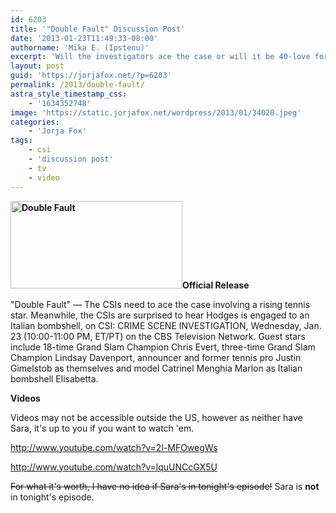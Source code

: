 ```yaml
---
id: 6203
title: '"Double Fault" Discussion Post'
date: '2013-01-23T11:49:33-08:00'
authorname: 'Mika E. (Ipstenu)'
excerpt: 'Will the investigators ace the case or will it be 40-love for the killers on tonight''s CSI?'
layout: post
guid: 'https://jorjafox.net/?p=6203'
permalink: /2013/double-fault/
astra_style_timestamp_css:
    - '1634352748'
image: 'https://static.jorjafox.net/wordpress/2013/01/34020.jpeg'
categories:
    - 'Jorja Fox'
tags:
    - csi
    - 'discussion post'
    - tv
    - video
---
```


**<a href="//static.jorjafox.net/wordpress/2013/01/34020.jpeg"><img class="alignleft size-thumbnail wp-image-6205" alt="Double Fault" src="//static.jorjafox.net/wordpress/2013/01/34020.jpeg" width="275" height="140" /></a>Official Release**

"Double Fault" — The CSIs need to ace the case involving a rising tennis star. Meanwhile, the CSIs are surprised to hear Hodges is engaged to an Italian bombshell, on CSI: CRIME SCENE INVESTIGATION, Wednesday, Jan. 23 (10:00-11:00 PM, ET/PT) on the CBS Television Network. Guest stars include 18-time Grand Slam Champion Chris Evert, three-time Grand Slam Champion Lindsay Davenport, announcer and former tennis pro Justin Gimelstob as themselves and model Catrinel Menghia Marlon as Italian bombshell Elisabetta.

**Videos**

Videos may not be accessible outside the US, however as neither have Sara, it's up to you if you want to watch 'em.

http://www.youtube.com/watch?v=2l-MFOwegWs

http://www.youtube.com/watch?v=lquUNCcGX5U

<del datetime="2013-01-24T03:39:31+00:00">For what it's worth, I have no idea if Sara's in tonight's episode!</del> Sara is **not** in tonight's episode.
